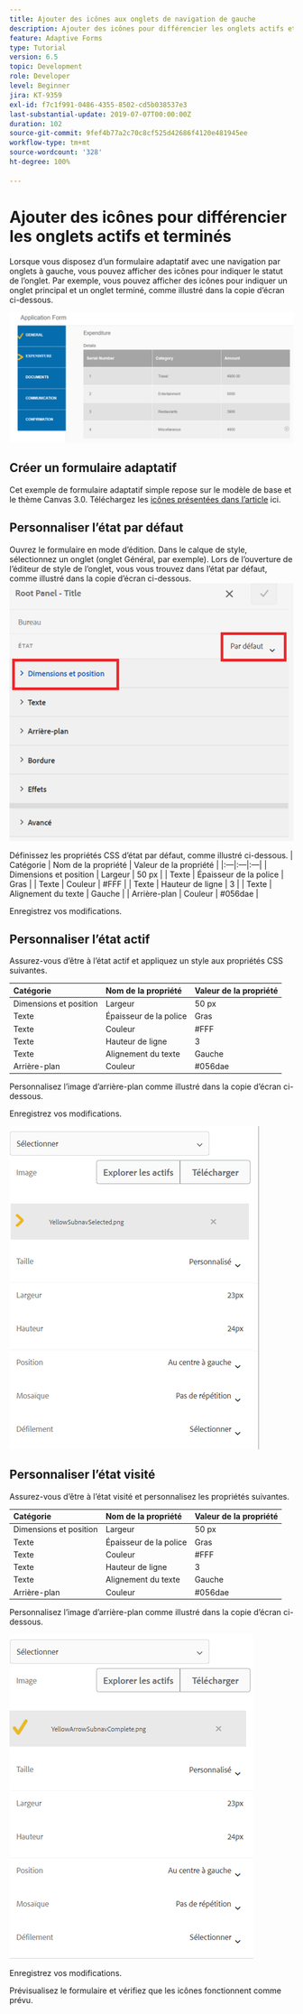 ```yaml
---
title: Ajouter des icônes aux onglets de navigation de gauche
description: Ajouter des icônes pour différencier les onglets actifs et terminés
feature: Adaptive Forms
type: Tutorial
version: 6.5
topic: Development
role: Developer
level: Beginner
jira: KT-9359
exl-id: f7c1f991-0486-4355-8502-cd5b038537e3
last-substantial-update: 2019-07-07T00:00:00Z
duration: 102
source-git-commit: 9fef4b77a2c70c8cf525d42686f4120e481945ee
workflow-type: tm+mt
source-wordcount: '328'
ht-degree: 100%

---
```


# Ajouter des icônes pour différencier les onglets actifs et terminés

Lorsque vous disposez d’un formulaire adaptatif avec une navigation par onglets à gauche, vous pouvez afficher des icônes pour indiquer le statut de l’onglet. Par exemple, vous pouvez afficher des icônes pour indiquer un onglet principal et un onglet terminé, comme illustré dans la copie d’écran ci-dessous.

![toolbar-spacing](assets/active-completed.png)

## Créer un formulaire adaptatif

Cet exemple de formulaire adaptatif simple repose sur le modèle de base et le thème Canvas 3.0.
Téléchargez les [icônes présentées dans l’article](assets/icons.zip) ici.


## Personnaliser l’état par défaut

Ouvrez le formulaire en mode d’édition.
Dans le calque de style, sélectionnez un onglet (onglet Général, par exemple).
Lors de l’ouverture de l’éditeur de style de l’onglet, vous vous trouvez dans l’état par défaut, comme illustré dans la copie d’écran ci-dessous.
![navigation-tab](assets/navigation-tab.png)

Définissez les propriétés CSS d’état par défaut, comme illustré ci-dessous.
| Catégorie | Nom de la propriété | Valeur de la propriété |
|:—|:—|:—|
| Dimensions et position | Largeur | 50 px |
| Texte | Épaisseur de la police | Gras |
| Texte | Couleur | #FFF |
| Texte | Hauteur de ligne | 3 |
| Texte | Alignement du texte | Gauche |
| Arrière-plan | Couleur | #056dae |

Enregistrez vos modifications.

## Personnaliser l’état actif

Assurez-vous d’être à l’état actif et appliquez un style aux propriétés CSS suivantes.

| Catégorie | Nom de la propriété | Valeur de la propriété |
|:---|:---|:---|
| Dimensions et position | Largeur | 50 px |
| Texte | Épaisseur de la police | Gras |
| Texte | Couleur | #FFF |
| Texte | Hauteur de ligne | 3 |
| Texte | Alignement du texte | Gauche |
| Arrière-plan | Couleur | #056dae |

Personnalisez l’image d’arrière-plan comme illustré dans la copie d’écran ci-dessous.

Enregistrez vos modifications.



![active-state](assets/active-state.png)

## Personnaliser l’état visité

Assurez-vous d’être à l’état visité et personnalisez les propriétés suivantes.

| Catégorie | Nom de la propriété | Valeur de la propriété |
|:---|:---|:---|
| Dimensions et position | Largeur | 50 px |
| Texte | Épaisseur de la police | Gras |
| Texte | Couleur | #FFF |
| Texte | Hauteur de ligne | 3 |
| Texte | Alignement du texte | Gauche |
| Arrière-plan | Couleur | #056dae |

Personnalisez l’image d’arrière-plan comme illustré dans la copie d’écran ci-dessous.


![visited-state](assets/visited-state.png)

Enregistrez vos modifications.

Prévisualisez le formulaire et vérifiez que les icônes fonctionnent comme prévu.
